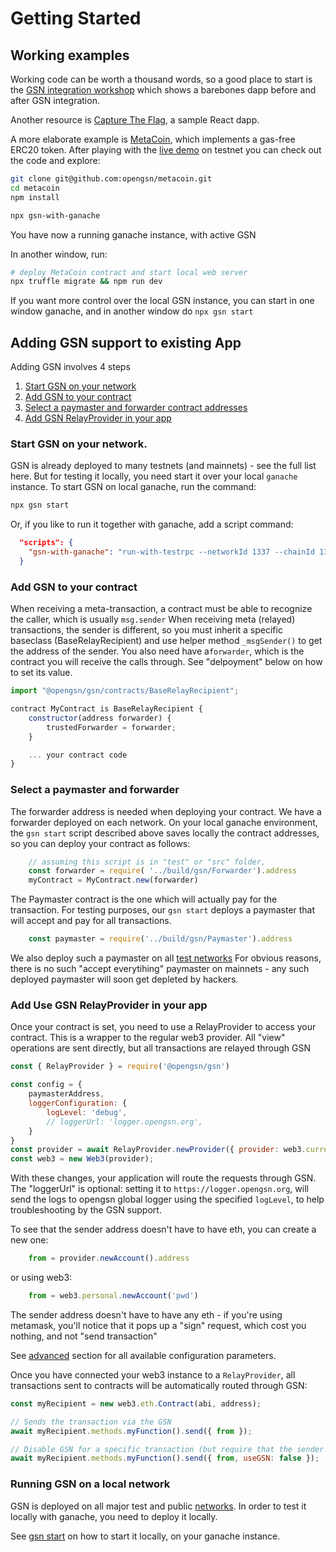 # Getting Started

## Working examples <a id="working_example"></a>

Working code can be worth a thousand words, so a good place to start is the
[GSN integration workshop](https://github.com/opengsn/workshop) which shows a
barebones dapp before and after GSN integration.

Another resource is [Capture The Flag](https://github.com/opengsn/ctf-react), a sample React dapp.

A more elaborate example is [MetaCoin](https://github.com/opengsn/metacoin),
which implements a gas-free ERC20 token. After playing with the 
[live demo](https://metacoin.opengsn.org) on testnet you can check out the code and
explore:

```bash
git clone git@github.com:opengsn/metacoin.git
cd metacoin
npm install

npx gsn-with-ganache
```
You have now a running ganache instance, with active GSN 

In another window, run:
```bash
# deploy MetaCoin contract and start local web server
npx truffle migrate && npm run dev
```

If you want more control over the local GSN instance, you can start in one window ganache, and in another window do `npx gsn start`

## Adding GSN support to existing App

Adding GSN involves 4 steps

1. [Start GSN on your network](#start-gsn)
2. [Add GSN to your contract](#add-to-contract)
3. [Select a paymaster and forwarder contract addresses](#select-paymaster)
4. [Add GSN RelayProvider in your app](#add-provider)


### Start GSN on your network. <a id='start-gsn'></a>

GSN is already deployed to many testnets (and mainnets) - see the full list here.
But for testing it locally, you need start it over your local `ganache` instance.
To start GSN on local ganache, run the command:
```bash
npx gsn start
```

Or, if you like to run it together with ganache, add a script command:
```json
  "scripts": {
    "gsn-with-ganache": "run-with-testrpc --networkId 1337 --chainId 1337 'gsn start'"
  }
```

### Add GSN to your contract <a id='add-to-contract'></a>
When receiving a meta-transaction, a contract must be able to recognize the caller, which is usually `msg.sender`
When receiving meta (relayed) transactions, the sender is different, so you must inherit
a specific baseclass (BaseRelayRecipient) and use helper method `_msgSender()` to get the
address of the sender.
You also need have a`forwarder`, which is the contract you will receive the calls through.
See "delpoyment" below on how to set its value.

```javascript
import "@opengsn/gsn/contracts/BaseRelayRecipient";

contract MyContract is BaseRelayRecipient {
    constructor(address forwarder) {
        trustedForwarder = forwarder;
    }

    ... your contract code
}
```

### Select a paymaster and forwarder <a id="select-paymaster"></a>

The forwarder address is needed when deploying your contract. We have a forwarder deployed on each network.
On your local ganache environment, the `gsn start` script described above saves locally the contract
addresses, so you can deploy your contract as follows:

```javascript
    // assuming this script is in "test" or "src" folder, 
    const forwarder = require( '../build/gsn/Forwarder').address
    myContract = MyContract.new(forwarder)
```

The Paymaster contract is the one which will actually pay for the transaction.
For testing purposes, our `gsn start` deploys a paymaster that will accept and pay for all transactions.

```javascript
    const paymaster = require('../build/gsn/Paymaster').address
```

We also deploy such a paymaster on all [test networks](../deployments/networks.md)
For obvious reasons, there is no such "accept everytihing" paymaster on mainnets - any such deployed paymaster will soon get depleted by hackers.

### Add Use GSN RelayProvider in your app <a id="add-provider"></a>

Once your contract is set, you need to use a RelayProvider to access your contract. This is a wrapper to the regular web3 provider. All "view" operations are sent directly, but all transactions
are relayed through GSN

```javascript
const { RelayProvider } = require('@opengsn/gsn')

const config = { 
    paymasterAddress,
    loggerConfiguration: {
        logLevel: 'debug',
        // loggerUrl: 'logger.opengsn.org',
    }
}
const provider = await RelayProvider.newProvider({ provider: web3.currentProvider, config }).init()
const web3 = new Web3(provider);
```

With these changes, your application will route the requests through GSN.
The "loggerUrl" is optional: setting it to `https://logger.opengsn.org`, will send the logs to opengsn global logger using the specified `logLevel`,
to help troubleshooting by the GSN support. 

To see that the sender address doesn't have to have eth, you can create a new one:
```js
    from = provider.newAccount().address
```
or using web3:
```js
    from = web3.personal.newAccount('pwd')
```
 The sender address 
doesn't have to have any eth - if you're using metamask, you'll notice that it pops up a "sign" request, which cost you nothing, and not "send transaction"

See [advanced](advanced.md) section for all available configuration parameters. 

Once you have connected your web3 instance to a `RelayProvider`, all transactions sent to contracts will be automatically routed through GSN:

```javascript
const myRecipient = new web3.eth.Contract(abi, address);

// Sends the transaction via the GSN
await myRecipient.methods.myFunction().send({ from });

// Disable GSN for a specific transaction (but require that the sender has eth!)
await myRecipient.methods.myFunction().send({ from, useGSN: false });
```


### Running GSN on a local network

GSN is deployed on all major test and public [networks](../deployments/networks.md). 
In order to test it locally with ganache, you need to deploy it locally.

See [gsn start](gsn-helpers.md#start) on how to start it locally, on your ganache instance.

